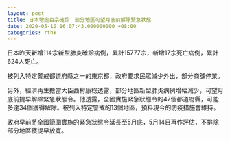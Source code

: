 ```yaml
---
layout: post
title: 日本增逾百宗確診　部分地區可望月底前解除緊急狀態
date: 2020-05-10 16:07:43.000000000 +08:00
categories: rthk
---
```


日本昨天新增114宗新型肺炎確診病例，累計15777宗，新增17宗死亡病例，累計624人死亡。

被列入特定警戒都道府縣之一的東京都，政府要求民眾減少外出，部分商舖停業。

另外，經濟再生擔當大臣西村康稔透露，部分地區新型肺炎病例增幅減少，可望月底前提早解除緊急狀態令。他透露，全國實施緊急狀態令的47個都道府縣，可能多達34個獲得解除。被列入特定警戒的13個地區，預料現今的防疫措施會維持。

政府早前將全國範圍實施的緊急狀態令延長至5月底，5月14日再作評估，不排除部分地區獲提早放寬。
